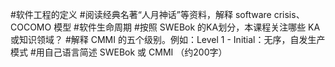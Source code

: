 #软件工程的定义
#阅读经典名著“人月神话”等资料，解释 software crisis、COCOMO 模型
#软件生命周期
#按照 SWEBok 的KA划分，本课程关注哪些 KA 或知识领域？
#解释 CMMI 的五个级别。例如：Level 1 - Initial：无序，自发生产模式
#用自己语言简述 SWEBok 或 CMMI （约200字）
